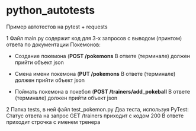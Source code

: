 # python_autotests
Пример автотестов на pytest + requests

1
Файл main.py содержит код для 3-х запросов с выводом (принтом) ответа по документации Покемонов:
- Создание покемона (**POST /pokemons** 
В ответе (терминале) должен прийти объект json

- Смена имени покемона (**PUT /pokemons**
В ответе (терминале) должен прийти объект json

- Поймать покемона в покебол (**POST /trainers/add_pokeball** 
В ответе (терминале) должен прийти объект json


2
Папка tests, в ней файл test_pokemon.py
Два теста, используя PyTest:
Статус ответа на запрос GET /trainers приходит с кодом 200
В ответе приходит строчка с именем тренера
